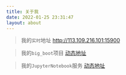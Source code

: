 ```yaml
---
title: 关于我
date: 2022-01-25 23:31:47
layout: about
---
```


> 我的`实时`地址 http://113.109.216.101:15900

> 我的`big_boot`项目 [动态地址](http://113.109.216.101:18999/)

> 我的`JupyterNotebook`服务 [动态地址](http://113.109.216.101:19000/)
